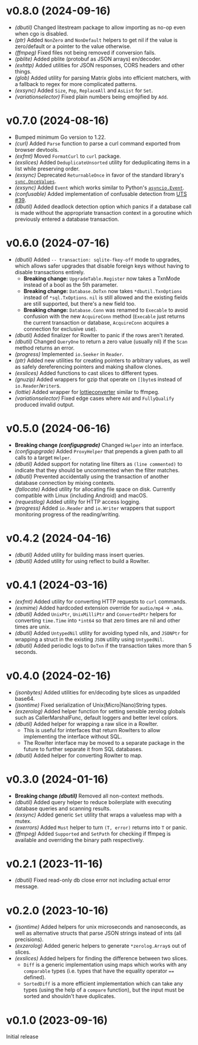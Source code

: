# v0.8.0 (2024-09-16)

* *(dbutil)* Changed litestream package to allow importing as no-op even when
  cgo is disabled.
* *(ptr)* Added `NonZero` and `NonDefault` helpers to get nil if the value is
  zero/default or a pointer to the value otherwise.
* *(ffmpeg)* Fixed files not being removed if conversion fails.
* *(pblite)* Added pblite (protobuf as JSON arrays) en/decoder.
* *(exhttp)* Added utilities for JSON responses, CORS headers and other things.
* *(glob)* Added utility for parsing Matrix globs into efficient matchers, with
  a fallback to regex for more complicated patterns.
* *(exsync)* Added `Size`, `Pop`, `ReplaceAll` and `AsList` for `Set`.
* *(variationselector)* Fixed plain numbers being emojified by `Add`.

# v0.7.0 (2024-08-16)

* Bumped minimum Go version to 1.22.
* *(curl)* Added `Parse` function to parse a curl command exported from browser
  devtools.
* *(exfmt)* Moved `FormatCurl` to `curl` package.
* *(exslices)* Added `DeduplicateUnsorted` utility for deduplicating items in a
  list while preserving order.
* *(exsync)* Deprecated `ReturnableOnce` in favor of the standard library's
  [`sync.OnceValues`].
* *(exsync)* Added `Event` which works similar to Python's [`asyncio.Event`].
* *(confusable)* Added implementation of confusable detection from [UTS #39].
* *(dbutil)* Added deadlock detection option which panics if a database call is
  made without the appropriate transaction context in a goroutine which
  previously entered a database transaction.

[UTS #39]: https://www.unicode.org/reports/tr39/#Confusable_Detection
[`sync.OnceValues`]: https://pkg.go.dev/sync#OnceValues
[`asyncio.Event`]: https://docs.python.org/3/library/asyncio-sync.html#asyncio.Event

# v0.6.0 (2024-07-16)

* *(dbutil)* Added `-- transaction: sqlite-fkey-off` mode to upgrades, which
  allows safer upgrades that disable foreign keys without having to disable
  transactions entirely.
  * **Breaking change:** `UpgradeTable.Register` now takes a TxnMode instead
    of a bool as the 5th parameter.
  * **Breaking change:** `Database.DoTxn` now takes `*dbutil.TxnOptions`
    instead of `*sql.TxOptions`. `nil` is still allowed and the existing fields
    are still supported, but there's a new field too.
  * **Breaking change:** `Database.Conn` was renamed to `Execable` to avoid
    confusion with the new `AcquireConn` method (`Execable` just returns the
    current transaction or database, `AcquireConn` acquires a connection for
    exclusive use).
* *(dbutil)* Added finalizer for RowIter to panic if the rows aren't iterated.
* *(dbutil)* Changed `QueryOne` to return a zero value (usually nil) if the
  `Scan` method returns an error.
* *(progress)* Implemented `io.Seeker` in `Reader`.
* *(ptr)* Added new utilities for creating pointers to arbitrary values, as
  well as safely dereferencing pointers and making shallow clones.
* *(exslices)* Added functions to cast slices to different types.
* *(gnuzip)* Added wrappers for gzip that operate on `[]byte`s instead of
  `io.Reader`/`Writer`s.
* *(lottie)* Added wrapper for [lottieconverter] similar to ffmpeg.
* *(variationselector)* Fixed edge cases where `Add` and `FullyQualify`
  produced invalid output.

[lottieconverter]: https://github.com/sot-tech/LottieConverter

# v0.5.0 (2024-06-16)

* **Breaking change *(configupgrade)*** Changed `Helper` into an interface.
* *(configupgrade)* Added `ProxyHelper` that prepends a given path to all calls
  to a target `Helper`.
* *(dbutil)* Added support for notating line filters as `(line commented)` to
  indicate that they should be uncommented when the filter matches.
* *(dbutil)* Prevented accidentally using the transaction of another database
  connection by mixing contexts.
* *(fallocate)* Added utility for allocating file space on disk.
  Currently compatible with Linux (including Android) and macOS.
* *(requestlog)* Added utility for HTTP access logging.
* *(progress)* Added `io.Reader` and `io.Writer` wrappers that support
  monitoring progress of the reading/writing.

# v0.4.2 (2024-04-16)

* *(dbutil)* Added utility for building mass insert queries.
* *(dbutil)* Added utility for using reflect to build a RowIter.

# v0.4.1 (2024-03-16)

* *(exfmt)* Added utility for converting HTTP requests to `curl` commands.
* *(exmime)* Added hardcoded extension override for `audio/mp4` -> `.m4a`.
* *(dbutil)* Added `UnixPtr`, `UnixMilliPtr` and `ConvertedPtr` helpers for
  converting `time.Time` into `*int64` so that zero times are nil and other
  times are unix.
* *(dbutil)* Added `UntypedNil` utility for avoiding typed nils, and `JSONPtr`
  for wrapping a struct in the existing `JSON` utility using `UntypedNil`.
* *(dbutil)* Added periodic logs to `DoTxn` if the transaction takes more than
  5 seconds.

# v0.4.0 (2024-02-16)

* *(jsonbytes)* Added utilities for en/decoding byte slices as unpadded base64.
* *(jsontime)* Fixed serialization of Unix(Micro|Nano)String types.
* *(exzerolog)* Added helper function for setting sensible zerolog globals
  such as CallerMarshalFunc, default loggers and better level colors.
* *(dbutil)* Added helper for wrapping a raw slice in a RowIter.
  * This is useful for interfaces that return RowIters to allow implementing
    the interface without SQL.
  * The RowIter interface may be moved to a separate package in the future to
    further separate it from SQL databases.
* *(dbutil)* Added helper for converting RowIter to map.

# v0.3.0 (2024-01-16)

* **Breaking change *(dbutil)*** Removed all non-context methods.
* *(dbutil)* Added query helper to reduce boilerplate with executing database
  queries and scanning results.
* *(exsync)* Added generic `Set` utility that wraps a valueless map with a mutex.
* *(exerrors)* Added `Must` helper to turn `(T, error)` returns into `T` or panic.
* *(ffmpeg)* Added `Supported` and `SetPath` for checking if ffmpeg is available
  and overriding the binary path respectively.

# v0.2.1 (2023-11-16)

* *(dbutil)* Fixed read-only db close error not including actual error message.

# v0.2.0 (2023-10-16)

* *(jsontime)* Added helpers for unix microseconds and nanoseconds, as well as
  alternative structs that parse JSON strings instead of ints (all precisions).
* *(exzerolog)* Added generic helpers to generate `*zerolog.Array`s out of slices.
* *(exslices)* Added helpers for finding the difference between two slices.
  * `Diff` is a generic implementation using maps which works with any
    `comparable` types (i.e. types that have the equality operator `==` defined).
  * `SortedDiff` is a more efficient implementation which can take any types
     (using the help of a `compare` function), but the input must be sorted and
     shouldn't have duplicates.

# v0.1.0 (2023-09-16)

Initial release
